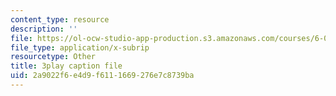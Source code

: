 ```yaml
---
content_type: resource
description: ''
file: https://ol-ocw-studio-app-production.s3.amazonaws.com/courses/6-004-computation-structures-spring-2017/2a9022f6e4d9f6111669276e7c8739ba_SlwUHJ4kgjI.srt
file_type: application/x-subrip
resourcetype: Other
title: 3play caption file
uid: 2a9022f6-e4d9-f611-1669-276e7c8739ba
---
```

